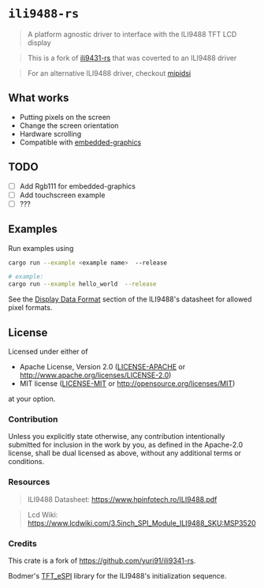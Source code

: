 # `ili9488-rs`

<!-- [![Crates.io](https://img.shields.io/crates/d/ili9341.svg)](https://crates.io/crates/ili9341)
[![Crates.io](https://img.shields.io/crates/v/ili9341.svg)](https://crates.io/crates/ili9341)
[![Released API docs](https://docs.rs/ili9341/badge.svg)](https://docs.rs/ili9341) -->

> A platform agnostic driver to interface with the ILI9488 TFT
> LCD display

> This is a fork of [ili9431-rs](https://github.com/yuri91/ili9341-rs) that was coverted to an ILI9488 driver

> For an alternative ILI9488 driver, checkout [mipidsi](https://github.com/almindor/mipidsi)  

## What works

- Putting pixels on the screen
- Change the screen orientation
- Hardware scrolling
- Compatible with [embedded-graphics](https://docs.rs/embedded-graphics)

## TODO

- [ ] Add Rgb111 for embedded-graphics
- [ ] Add touchscreen example
- [ ] ???

## Examples

Run examples using
```bash
cargo run --example <example name>  --release

# example:
cargo run --example hello_world  --release
```

See the [Display Data Format](https://www.displayfuture.com/Display/datasheet/controller/ILI9488.pdf#page=119) section of the ILI9488's datasheet for allowed pixel formats.

## License

Licensed under either of

- Apache License, Version 2.0 ([LICENSE-APACHE](LICENSE-APACHE) or
  http://www.apache.org/licenses/LICENSE-2.0)
- MIT license ([LICENSE-MIT](LICENSE-MIT) or http://opensource.org/licenses/MIT)

at your option.

### Contribution

Unless you explicitly state otherwise, any contribution intentionally submitted for inclusion in the
work by you, as defined in the Apache-2.0 license, shall be dual licensed as above, without any
additional terms or conditions.

### Resources

> ILI9488 Datasheet: https://www.hpinfotech.ro/ILI9488.pdf

> Lcd Wiki: https://www.lcdwiki.com/3.5inch_SPI_Module_ILI9488_SKU:MSP3520

### Credits

This crate is a fork of https://github.com/yuri91/ili9341-rs.

Bodmer's [TFT_eSPI](https://github.com/Bodmer/TFT_eSPI/blob/master/TFT_Drivers/ILI9488_Init.h) library for the ILI9488's initialization sequence.